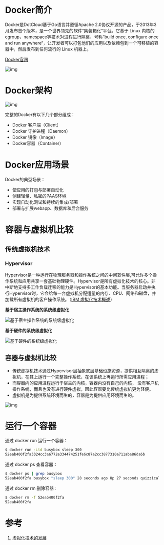 
# Docker简介

Docker是DotCloud基于Go语言并遵循Apache 2.0协议开源的产品，于2013年3月发布首个版本，是一个世界领先的软件“集装箱化”平台。它基于 Linux 内核的 cgroup，namespace等技术对进程进行隔离，号称“build once, configure once and run anywhere“，让开发者可以打包他们的应用以及依赖包到一个可移植的容器中，然后发布到任何流行的 Linux 机器上。

[Docker官网](https://www.docker.com/)

![img](http://blog.geekidentity.com/images/k8s/courses/1-docker-basis/docker-logo.png)

# Docker架构

![img](http://blog.geekidentity.com/images/k8s/courses/1-docker-basis/docker-architecture.png)

完整的Docker有以下几个部分组成：

- Docker 客户端（Client）
- Docker 守护进程（Daemon）
- Docker 镜像（Image）
- Docker容器（Container）

 

# Docker应用场景

Docker的典型场景：

- 使应用的打包与部署自动化
- 创建轻量、私密的PAAS环境
- 实现自动化测试和持续的集成/部署
- 部署与扩展webapp、数据库和后台服务

# 容器与虚拟机比较

## 传统虚拟机技术

### Hypervisor

Hypervisor是一种运行在物理服务器和操作系统之间的中间软件层,可允许多个操作系统和应用共享一套基础物理硬件。Hypervisor是所有虚拟化技术的核心。非中断地支持多工作负载迁移的能力是Hypervisor的基本功能。当服务器启动并执行Hypervisor时，它会给每一台虚拟机分配适量的内存、CPU、网络和磁盘，并加载所有虚拟机的客户操作系统。（[IBM 虚拟化技术概述](https://www.ibm.com/developerworks/community/blogs/5144904d-5d75-45ed-9d2b-cf1754ee936a/entry/%25e8%2599%259a%25e6%258b%259f%25e5%258c%2596%25e6%258a%2580%25e6%259c%25af%25e6%25a6%2582%25e8%25bf%25b0?lang=en)）

**基于宿主操作系统的系统级虚拟化**

![基于宿主操作系统的系统级虚拟化](http://blog.geekidentity.com/images/k8s/courses/1-docker-basis/vm-base-system.png)

**基于硬件的系统级虚拟化**

![基于硬件的系统级虚拟化](http://blog.geekidentity.com/images/k8s/courses/1-docker-basis/vm-base-hard.png)

## 容器与虚拟机比较

- 传统虚拟机技术通过Hypervisor层抽象底层基础设施资源，提供相互隔离的虚拟机，在其上运行一个完整操作系统，在该系统上再运行所需应用进程；
- 而容器内的应用进程运行于宿主的内核，容器内没有自己的内核， 没有客户机操作系统，而且也没有进行硬件虚拟，因此容器要比传统虚拟机更为轻便。
- 虚拟机是为提供系统环境而生的，容器是为提供应用环境而生的。

![img](http://blog.geekidentity.com/images/k8s/courses/1-docker-basis/docker-pk-vm.png)

# 运行一个容器

通过 docker run 运行一个容器：

```bash
$ docker run -itd busybox sleep 300
52eab400f2fa3324cc3a6772e334474251fe6c87a2cc3877310a711aba86da6b
```

通过 docker ps 查看容器：

```bash
$ docker ps | grep busybox
52eab400f2fa busybox "sleep 300" 28 seconds ago Up 27 seconds quizzical_fermi
```

通过 docker rm 删除容器：

```bash
$ docker rm -f 52eab400f2fa
52eab400f2fa
```



# 参考

1. [虚拟化技术的发展](https://www.ibm.com/developerworks/community/blogs/5144904d-5d75-45ed-9d2b-cf1754ee936a/entry/%25e8%2599%259a%25e6%258b%259f%25e5%258c%2596%25e6%258a%2580%25e6%259c%25af%25e6%25a6%2582%25e8%25bf%25b0?lang=en) 